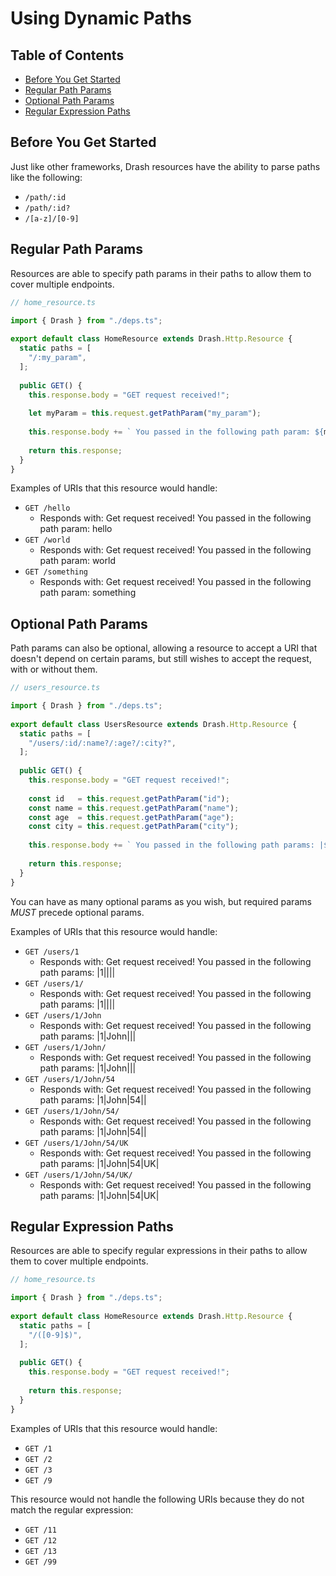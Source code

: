 # Using Dynamic Paths

## Table of Contents

* [Before You Get Started](#before-you-get-started)
* [Regular Path Params](#regular-path-params)
* [Optional Path Params](#optional-path-params)
* [Regular Expression Paths](#regular-expression-paths)

## Before You Get Started

Just like other frameworks, Drash resources have the ability to parse paths like the following:

* `/path/:id`
* `/path/:id?`
* `/[a-z]/[0-9]`

## Regular Path Params

Resources are able to specify path params in their paths to allow them to cover multiple endpoints.

```typescript
// home_resource.ts

import { Drash } from "./deps.ts";
 
export default class HomeResource extends Drash.Http.Resource {
  static paths = [
    "/:my_param",
  ];
 
  public GET() {
    this.response.body = "GET request received!";
 
    let myParam = this.request.getPathParam("my_param");
 
    this.response.body += ` You passed in the following path param: ${myParam}`;
 
    return this.response;
  }
} 
```
Examples of URIs that this resource would handle:

* `GET /hello`
  * Responds with: Get request received! You passed in the following path param: hello
* `GET /world`
  * Responds with: Get request received! You passed in the following path param: world
* `GET /something`
  * Responds with: Get request received! You passed in the following path param: something

## Optional Path Params

Path params can also be optional, allowing a resource to accept a URI that doesn't depend on certain params, but still wishes to accept the request, with or without them.

```typescript
// users_resource.ts

import { Drash } from "./deps.ts";
 
export default class UsersResource extends Drash.Http.Resource {
  static paths = [
    "/users/:id/:name?/:age?/:city?",
  ];
 
  public GET() {
    this.response.body = "GET request received!";
 
    const id   = this.request.getPathParam("id");
    const name = this.request.getPathParam("name");
    const age  = this.request.getPathParam("age");
    const city = this.request.getPathParam("city");
 
    this.response.body += ` You passed in the following path params: |${id}|${name}|${age}|${city}|`;
 
    return this.response;
  }
}
```

You can have as many optional params as you wish, but required params _MUST_ precede optional params.

Examples of URIs that this resource would handle:

* `GET /users/1`
  * Responds with: Get request received! You passed in the following path params: |1||||
* `GET /users/1/`
  * Responds with: Get request received! You passed in the following path params: |1||||
* `GET /users/1/John`
  * Responds with: Get request received! You passed in the following path params: |1|John|||
* `GET /users/1/John/`
  * Responds with: Get request received! You passed in the following path params: |1|John|||
* `GET /users/1/John/54`
  * Responds with: Get request received! You passed in the following path params: |1|John|54||
* `GET /users/1/John/54/`
  * Responds with: Get request received! You passed in the following path params: |1|John|54||
* `GET /users/1/John/54/UK`
  * Responds with: Get request received! You passed in the following path params: |1|John|54|UK|
* `GET /users/1/John/54/UK/`
  * Responds with: Get request received! You passed in the following path params: |1|John|54|UK|

## Regular Expression Paths

Resources are able to specify regular expressions in their paths to allow them to cover multiple endpoints.


```typescript
// home_resource.ts

import { Drash } from "./deps.ts";
 
export default class HomeResource extends Drash.Http.Resource {
  static paths = [
    "/([0-9]$)",
  ];
 
  public GET() {
    this.response.body = "GET request received!";
 
    return this.response;
  }
}
```

Examples of URIs that this resource would handle:

* `GET /1`
* `GET /2`
* `GET /3`
* `GET /9`

This resource would not handle the following URIs because they do not match the regular expression:

* `GET /11`
* `GET /12`
* `GET /13`
* `GET /99`
